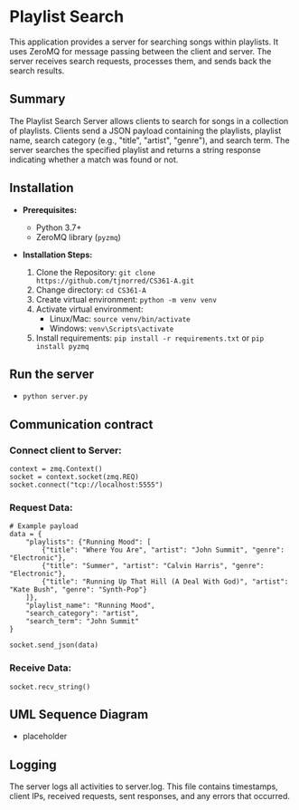 # Playlist Search

This application provides a server for searching songs within playlists. It uses ZeroMQ for message passing between the client and server.  The server receives search requests, processes them, and sends back the search results.

## Summary

The Playlist Search Server allows clients to search for songs in a collection of playlists.  Clients send a JSON payload containing the playlists, playlist name, search category (e.g., "title", "artist", "genre"), and search term. The server searches the specified playlist and returns a string response indicating whether a match was found or not.

## Installation

* **Prerequisites:**
    - Python 3.7+
    - ZeroMQ library (`pyzmq`)

* **Installation Steps:**
    1) Clone the Repository: `git clone https://github.com/tjnorred/CS361-A.git`
    2) Change directory: `cd CS361-A`
    3) Create virtual environment: `python -m venv venv`
    4) Activate virtual environment:
        * Linux/Mac: `source venv/bin/activate` 
        * Windows: `venv\Scripts\activate`
    5) Install requirements: `pip install -r requirements.txt` or `pip install pyzmq`

## Run the server
* `python server.py`

## Communication contract

### Connect client to Server:
```
context = zmq.Context()
socket = context.socket(zmq.REQ)
socket.connect("tcp://localhost:5555")
```

### Request Data:
```
# Example payload
data = {
    "playlists": {"Running Mood": [
        {"title": "Where You Are", "artist": "John Summit", "genre": "Electronic"},
        {"title": "Summer", "artist": "Calvin Harris", "genre": "Electronic"},
        {"title": "Running Up That Hill (A Deal With God)", "artist": "Kate Bush", "genre": "Synth-Pop"}
    ]},
    "playlist_name": "Running Mood",
    "search_category": "artist",
    "search_term": "John Summit"
}

socket.send_json(data)
```

### Receive Data:
```
socket.recv_string()
```

## UML Sequence Diagram

* placeholder

## Logging
The server logs all activities to server.log. This file contains timestamps, client IPs, received requests, sent responses, and any errors that occurred.